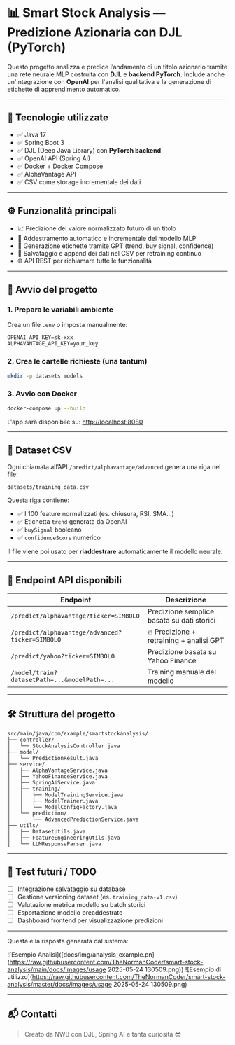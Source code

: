 
# 📊 Smart Stock Analysis — Predizione Azionaria con DJL (PyTorch)

Questo progetto analizza e predice l’andamento di un titolo azionario tramite una rete neurale MLP costruita con **DJL** e **backend PyTorch**. Include anche un'integrazione con **OpenAI** per l'analisi qualitativa e la generazione di etichette di apprendimento automatico.

---

## 🔧 Tecnologie utilizzate

- ✅ Java 17
- ✅ Spring Boot 3
- ✅ DJL (Deep Java Library) con **PyTorch backend**
- ✅ OpenAI API (Spring AI)
- ✅ Docker + Docker Compose
- ✅ AlphaVantage API
- ✅ CSV come storage incrementale dei dati

---

## ⚙️ Funzionalità principali

- 📈 Predizione del valore normalizzato futuro di un titolo
- 🤖 Addestramento automatico e incrementale del modello MLP
- 🧠 Generazione etichette tramite GPT (trend, buy signal, confidence)
- 🔄 Salvataggio e append dei dati nel CSV per retraining continuo
- 🌐 API REST per richiamare tutte le funzionalità

---

## 🚀 Avvio del progetto

### 1. Prepara le variabili ambiente

Crea un file `.env` o imposta manualmente:

```env
OPENAI_API_KEY=sk-xxx
ALPHAVANTAGE_API_KEY=your_key
```

### 2. Crea le cartelle richieste (una tantum)

```bash
mkdir -p datasets models
```

### 3. Avvio con Docker

```bash
docker-compose up --build
```

L'app sarà disponibile su: [http://localhost:8080](http://localhost:8080)

---

## 📁 Dataset CSV

Ogni chiamata all’API `/predict/alphavantage/advanced` genera una riga nel file:

```
datasets/training_data.csv
```

Questa riga contiene:
- ✅ I 100 feature normalizzati (es. chiusura, RSI, SMA…)
- ✅ Etichetta `trend` generata da OpenAI
- ✅ `buySignal` booleano
- ✅ `confidenceScore` numerico

Il file viene poi usato per **riaddestrare** automaticamente il modello neurale.

---

## 📡 Endpoint API disponibili

| Endpoint | Descrizione |
|----------|-------------|
| `/predict/alphavantage?ticker=SIMBOLO` | Predizione semplice basata su dati storici |
| `/predict/alphavantage/advanced?ticker=SIMBOLO` | 🔥 Predizione + retraining + analisi GPT |
| `/predict/yahoo?ticker=SIMBOLO` | Predizione basata su Yahoo Finance |
| `/model/train?datasetPath=...&modelPath=...` | Training manuale del modello |

---

## 🛠️ Struttura del progetto

```
src/main/java/com/example/smartstockanalysis/
├── controller/
│   └── StockAnalysisController.java
├── model/
│   └── PredictionResult.java
├── service/
│   ├── AlphaVantageService.java
│   ├── YahooFinanceService.java
│   ├── SpringAiService.java
│   ├── training/
│   │   ├── ModelTrainingService.java
│   │   ├── ModelTrainer.java
│   │   └── ModelConfigFactory.java
│   └── prediction/
│       └── AdvancedPredictionService.java
├── utils/
│   ├── DatasetUtils.java
│   ├── FeatureEngineeringUtils.java
│   └── LLMResponseParser.java
```

---

## 🧪 Test futuri / TODO

- [ ] Integrazione salvataggio su database
- [ ] Gestione versioning dataset (es. `training_data-v1.csv`)
- [ ] Valutazione metrica modello su batch storici
- [ ] Esportazione modello preaddestrato
- [ ] Dashboard frontend per visualizzazione predizioni

---
Questa è la risposta generata dal sistema:

![Esempio Analisi]([docs/img/analysis_example.pn](https://raw.githubusercontent.com/TheNormanCoder/smart-stock-analysis/main/docs/images/usage 2025-05-24 130509.png))
![Esempio di utilizzo](https://raw.githubusercontent.com/TheNormanCoder/smart-stock-analysis/master/docs/images/usage 2025-05-24 130509.png)

---
## 📬 Contatti

> Creato da NWB con DJL, Spring AI e tanta curiosità 😎
